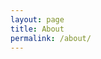 ```yaml
---
layout: page
title: About
permalink: /about/
---
```

  <div id="ubcOpenCollectionsWidgetDisplay">
                            <script id="ubcOpenCollectionsWidget"
                            src="https://open.library.ubc.ca/staticfile/build/embed/item.js"
                            data-item="1.0214446#p3z-6r0f"
                            data-collection="46624"
                            data-metadata="true"
                            data-width=""
                            async >
                            </script>
                            </div>
                            
